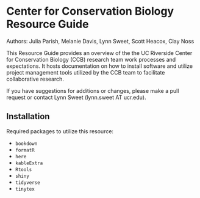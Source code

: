 # Center for Conservation Biology Resource Guide

Authors: Julia Parish, Melanie Davis, Lynn Sweet, Scott Heacox, Clay Noss

This Resource Guide provides an overview of the the UC Riverside Center for Conservation Biology (CCB) research team work processes and expectations. It hosts documentation on how to install software and utilize project management tools utilized by the CCB team to facilitate collaborative research.

If you have suggestions for additions or changes, please make a pull request  or contact Lynn Sweet (lynn.sweet AT ucr.edu).

## Installation

Required packages to utilize this resource:

- `bookdown`
- `formatR`
- `here`
- `kableExtra`
- `Rtools`
- `shiny`
- `tidyverse`
- `tinytex`


